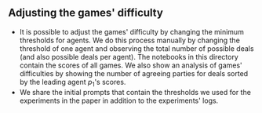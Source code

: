 ## Adjusting the games' difficulty
- It is possible to adjust the games' difficulty by changing the minimum thresholds for agents. We do this process manually by changing the threshold of one agent and observing the total number of possible deals (and also possible deals per agent). The notebooks in this directory contain the scores of all games. We also show an analysis of games' difficulties by showing the number of agreeing parties for deals sorted by the leading agent $p_1$'s scores. 
- We share the initial prompts that contain the thresholds we used for the experiments in the paper in addition to the experiments' logs.
